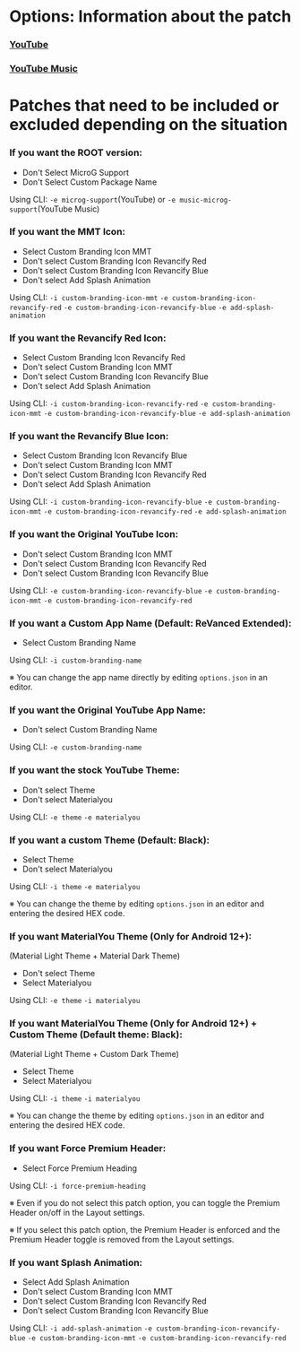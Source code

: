 Options: Information about the patch
==
### [YouTube](https://github.com/inotia00/revanced-patches/tree/revanced-extended#-comgoogleandroidyoutube)

### [YouTube Music](https://github.com/inotia00/revanced-patches/tree/revanced-extended#-comgoogleandroidappsyoutubemusic)

Patches that need to be included or excluded depending on the situation
==

### If you want the ROOT version:
- Don't Select MicroG Support
- Don't Select Custom Package Name

Using CLI: `-e microg-support`(YouTube) or `-e music-microg-support`(YouTube Music)

### If you want the MMT Icon:
- Select Custom Branding Icon MMT
- Don't select Custom Branding Icon Revancify Red
- Don't select Custom Branding Icon Revancify Blue
- Don't select Add Splash Animation

Using CLI: `-i custom-branding-icon-mmt` `-e custom-branding-icon-revancify-red` `-e custom-branding-icon-revancify-blue` `-e add-splash-animation`

### If you want the Revancify Red Icon:
- Select Custom Branding Icon Revancify Red
- Don't select Custom Branding Icon MMT
- Don't select Custom Branding Icon Revancify Blue
- Don't select Add Splash Animation

Using CLI: `-i custom-branding-icon-revancify-red` `-e custom-branding-icon-mmt` `-e custom-branding-icon-revancify-blue` `-e add-splash-animation`

### If you want the Revancify Blue Icon:
- Select Custom Branding Icon Revancify Blue
- Don't select Custom Branding Icon MMT
- Don't select Custom Branding Icon Revancify Red
- Don't select Add Splash Animation

Using CLI: `-i custom-branding-icon-revancify-blue` `-e custom-branding-icon-mmt` `-e custom-branding-icon-revancify-red` `-e add-splash-animation`

### If you want the Original YouTube Icon:
- Don't select Custom Branding Icon MMT
- Don't select Custom Branding Icon Revancify Red
- Don't select Custom Branding Icon Revancify Blue

Using CLI: `-e custom-branding-icon-revancify-blue` `-e custom-branding-icon-mmt` `-e custom-branding-icon-revancify-red`


### If you want a Custom App Name (Default: ReVanced Extended):
- Select Custom Branding Name

Using CLI: `-i custom-branding-name`

※ You can change the app name directly by editing `options.json` in an editor.


### If you want the Original YouTube App Name:
- Don't select Custom Branding Name

Using CLI: `-e custom-branding-name`


### If you want the stock YouTube Theme:
- Don't select Theme
- Don't select Materialyou

Using CLI: `-e theme` `-e materialyou`


### If you want a custom Theme (Default: Black):
- Select Theme
- Don't select Materialyou

Using CLI: `-i theme` `-e materialyou`

※ You can change the theme by editing `options.json` in an editor and entering the desired HEX code.

### If you want MaterialYou Theme (Only for Android 12+):
(Material Light Theme + Material Dark Theme)
- Don't select Theme
- Select Materialyou

Using CLI: `-e theme` `-i materialyou`

### If you want MaterialYou Theme (Only for Android 12+) + Custom Theme (Default theme: Black):
(Material Light Theme + Custom Dark Theme)
- Select Theme
- Select Materialyou

Using CLI: `-i theme` `-i materialyou`

※ You can change the theme by editing `options.json` in an editor and entering the desired HEX code.

### If you want Force Premium Header:
- Select Force Premium Heading

Using CLI: `-i force-premium-heading`

※ Even if you do not select this patch option, you can toggle the Premium Header on/off in the Layout settings.

※ If you select this patch option, the Premium Header is enforced and the Premium Header toggle is removed from the Layout settings.

### If you want Splash Animation:
- Select Add Splash Animation
- Don't select Custom Branding Icon MMT
- Don't select Custom Branding Icon Revancify Red
- Don't select Custom Branding Icon Revancify Blue 

Using CLI: `-i add-splash-animation` `-e custom-branding-icon-revancify-blue` `-e custom-branding-icon-mmt` `-e custom-branding-icon-revancify-red`
